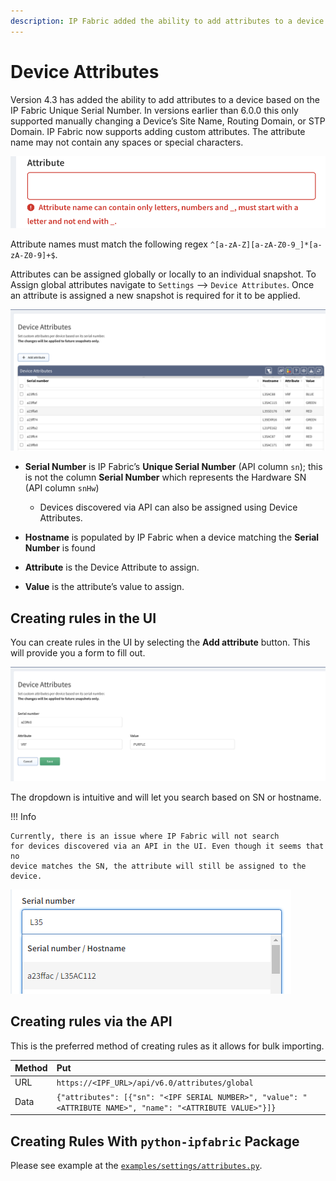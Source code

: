 ```yaml
---
description: IP Fabric added the ability to add attributes to a device based on the IP Fabric Unique Serial Number. Currently this supports manually changing a...
---
```


# Device Attributes

Version 4.3 has added the ability to add attributes to a device based on the IP Fabric Unique Serial Number. In versions earlier than 6.0.0 this only supported manually changing a Device’s Site Name, Routing Domain, or STP Domain. IP Fabric now supports adding custom attributes. The attribute name may not contain any spaces or special characters.

![attributes_warning](attributes_warning.png)

Attribute names must match the following regex `^[a-zA-Z][a-zA-Z0-9_]*[a-zA-Z0-9]+$`.

Attributes can be assigned globally or locally to an individual snapshot.
To Assign global attributes navigate to `Settings` --> `Device Attributes`.
Once an attribute is assigned a new snapshot is required for it to be applied.

![Device attributes](device_attributes.png)

- **Serial Number** is IP Fabric’s **Unique Serial Number** (API column
  `sn`); this is not the column **Serial Number** which represents the
  Hardware SN (API column `snHw`)

  - Devices discovered via API can also be assigned using Device
    Attributes.

- **Hostname** is populated by IP Fabric when a device matching the
  **Serial Number** is found

- **Attribute** is the Device Attribute to assign.

- **Value** is the attribute’s value to assign.

## Creating rules in the UI

You can create rules in the UI by selecting the **Add
attribute** button. This will provide you a form to fill out.

![Device attributes rules](device_attributes_rules.png)

The dropdown is intuitive and will let you search based on SN or
hostname.

!!! Info

    Currently, there is an issue where IP Fabric will not search
    for devices discovered via an API in the UI. Even though it seems that no
    device matches the SN, the attribute will still be assigned to the device.

![Device attributes dropdown](device_attributes_dropdown.png)

## Creating rules via the API

This is the preferred method of creating rules as it allows for bulk
importing.

| Method | Put                                                                                                         |
| :----- | :---------------------------------------------------------------------------------------------------------- |
| URL    | `https://<IPF_URL>/api/v6.0/attributes/global`                                                              |
| Data   | `{"attributes": [{"sn": "<IPF SERIAL NUMBER>", "value": "<ATTRIBUTE NAME>", "name": "<ATTRIBUTE VALUE>"}]}` |

## Creating Rules With `python-ipfabric` Package

Please see example at the [`examples/settings/attributes.py`](https://github.com/community-fabric/python-ipfabric/blob/develop/examples/settings/attributes.py).
